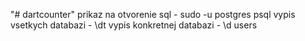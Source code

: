 "# dartcounter" 
 prikaz na otvorenie sql - sudo -u postgres psql
 vypis vsetkych databazi - \dt
 vypis konkretnej databazi - \d users
 